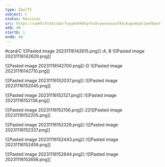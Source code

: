 ```yaml
---
type: ZealTS
subject: C
status: Revision
src: https://uxkhzfstdjcborfuyyknhkhbyfnskrywvveioufkbjkupomnptjwvhbavkysuhi.vercel.app/solution.html?testId=62482cd65e9b4df2f4507774&test_id=38
atQ: 40
startQ: 1
endQ: 40
---
```

#card/C 
![[Pasted image 20231116142615.png]]::A, B ![[Pasted image 20231116142629.png]] <!--SR:!2023-12-09,13,201-->

![[Pasted image 20231116142700.png]]::D ![[Pasted image 20231116142710.png]] <!--SR:!2024-01-10,33,216-->

![[Pasted image 20231116152037.png]]::![[Pasted image 20231116152045.png]] <!--SR:!2023-12-27,21,216-->

![[Pasted image 20231116152127.png]]::![[Pasted image 20231116152136.png]] <!--SR:!2023-12-13,15,201-->

![[Pasted image 20231116152156.png]]::22![[Pasted image 20231116152205.png]] <!--SR:!2023-12-12,5,170-->

![[Pasted image 20231116152329.png]]::![[Pasted image 20231116152337.png]] <!--SR:!2024-01-02,27,216-->

![[Pasted image 20231116152443.png]]::![[Pasted image 20231116152459.png]] <!--SR:!2023-12-30,24,214-->

![[Pasted image 20231116152644.png]]::![[Pasted image 20231116152656.png]] <!--SR:!2023-12-29,23,210-->

